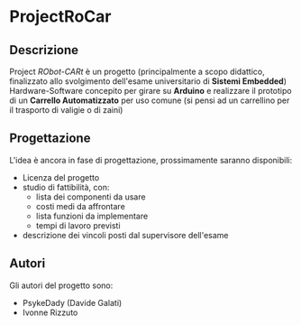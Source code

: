 # ProjectRoCar

## Descrizione
Project _RObot-CARt_ è un progetto (principalmente a scopo didattico, finalizzato allo svolgimento dell'esame universitario di **Sistemi Embedded**) Hardware-Software concepito per girare su **Arduino** e realizzare il prototipo di un **Carrello Automatizzato** per uso comune (si pensi ad un carrellino per il trasporto di valigie o di zaini)

## Progettazione
L'idea è ancora in fase di progettazione, prossimamente saranno disponibili:
- Licenza del progetto
- studio di fattibilità, con:
    - lista dei componenti da usare
    - costi medi da affrontare
    - lista funzioni da implementare
    - tempi di lavoro previsti
- descrizione dei vincoli posti dal supervisore dell'esame
 
## Autori
Gli autori del progetto sono:
- PsykeDady (Davide Galati)
- Ivonne Rizzuto